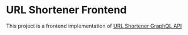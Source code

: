 # URL Shortener Frontend


This project is a frontend implementation of [URL Shortener GraphQL API](https://github.com/umtdemr/Url-Shortener-GraphQL-API)



